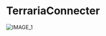 # TerrariaConnecter

![IMAGE_1](https://github.com/Zhuanghq7/TerrariaConnecter/tree/master/image/图1.jpg)
